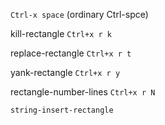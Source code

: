 `Ctrl-x space` (ordinary Ctrl-spce)

kill-rectangle `Ctrl+x r k`

replace-rectangle `Ctrl+x r t`

yank-rectangle `Ctrl+x r y`

rectangle-number-lines `Ctrl+x r N`

`string-insert-rectangle`
